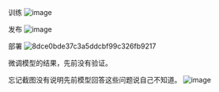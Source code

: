 
训练
![image](https://github.com/ZPfree/homework/assets/16116418/e6516938-ab91-4178-9164-ccf8e4bc1695)

发布
![image](https://github.com/ZPfree/homework/assets/16116418/9253e4a9-5195-4389-a216-4cb189e86ba1)


部署
![8dce0bde37c3a5ddcbf99c326fb9217](https://github.com/ZPfree/homework/assets/16116418/a44576e1-8383-4d7c-8a9b-b1c33dcf84f2)



微调模型的结果，先前没有验证。

忘记截图没有说明先前模型回答这些问题说自己不知道。
![image](https://github.com/ZPfree/homework/assets/16116418/3e6eb011-2a36-4858-8f04-3498e5a0f3f5)
